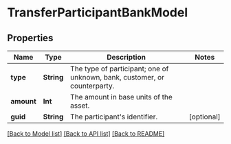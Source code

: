 # TransferParticipantBankModel

## Properties
Name | Type | Description | Notes
------------ | ------------- | ------------- | -------------
**type** | **String** | The type of participant; one of unknown, bank, customer, or counterparty. | 
**amount** | **Int** | The amount in base units of the asset. | 
**guid** | **String** | The participant&#39;s identifier. | [optional] 

[[Back to Model list]](../README.md#documentation-for-models) [[Back to API list]](../README.md#documentation-for-api-endpoints) [[Back to README]](../README.md)


